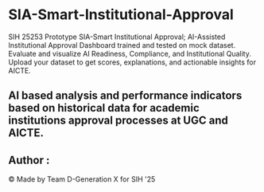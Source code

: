 # SIA-Smart-Institutional-Approval
SIH 25253 Prototype SIA-Smart Institutional Approval; AI-Assisted Institutional Approval Dashboard trained and tested on mock dataset. Evaluate and visualize AI Readiness, Compliance, and Institutional Quality. Upload your dataset to get scores, explanations, and actionable insights for AICTE. 

AI based analysis and
performance indicators based on historical data
for academic institutions approval processes at
UGC and AICTE. ​
---

## Author : 
 © Made by Team D-Generation X for SIH '25
